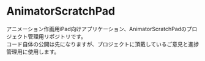 # AnimatorScratchPad
アニメーション作画用iPad向けアプリケーション、AnimatorScratchPadのプロジェクト管理用リポジトリです。<br/>
コード自体の公開は先になりますが、プロジェクトに頂戴しているご意見と進捗管理用に使用します。
